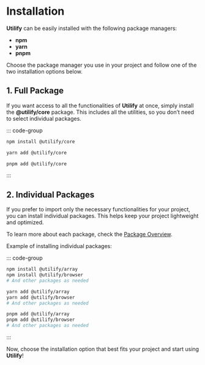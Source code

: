 # Installation

**Utilify** can be easily installed with the following package managers:

- **npm**
- **yarn**
- **pnpm**

Choose the package manager you use in your project and follow one of the two installation options below.

## 1. Full Package

If you want access to all the functionalities of **Utilify** at once, simply install the **@utilify/core** package. This includes all the utilities, so you don’t need to select individual packages.

::: code-group
```bash
npm install @utilify/core
```
```bash
yarn add @utilify/core
```
```bash
pnpm add @utilify/core
```
:::

## 2. Individual Packages

If you prefer to import only the necessary functionalities for your project, you can install individual packages. This helps keep your project lightweight and optimized.

To learn more about each package, check the [Package Overview](./overview).

Example of installing individual packages:

::: code-group
```bash
npm install @utilify/array
npm install @utilify/browser
# And other packages as needed
```
```bash
yarn add @utilify/array
yarn add @utilify/browser
# And other packages as needed
```
```bash
pnpm add @utilify/array
pnpm add @utilify/browser
# And other packages as needed
```
:::

Now, choose the installation option that best fits your project and start using **Utilify**!